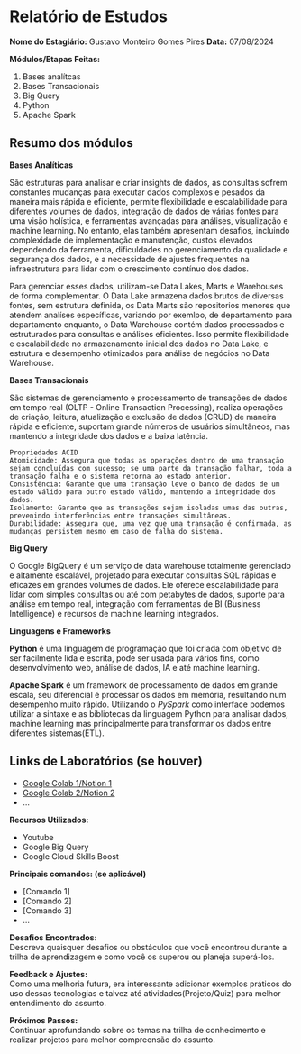 # Relatório de Estudos

**Nome do Estagiário:** Gustavo Monteiro Gomes Pires 
**Data:** 07/08/2024

**Módulos/Etapas Feitas:**  
1. Bases analítcas
2. Bases Transacionais
3. Big Query
4. Python
5. Apache Spark

## Resumo dos módulos 

**Bases Analíticas**

São estruturas para analisar e criar insights de dados, as consultas sofrem constantes mudanças para executar dados complexos e pesados da maneira mais rápida e eficiente, permite flexibilidade e escalabilidade para diferentes volumes de dados, integração de dados de várias fontes para uma visão holística, e ferramentas avançadas para análises, visualização e machine learning. No entanto, elas também apresentam desafios, incluindo complexidade de implementação e manutenção, custos elevados dependendo da ferramenta, dificuldades no gerenciamento da qualidade e segurança dos dados, e a necessidade de ajustes frequentes na infraestrutura para lidar com o crescimento contínuo dos dados.

Para gerenciar esses dados, utilizam-se Data Lakes, Marts e Warehouses de forma complementar. O Data Lake armazena dados brutos de diversas fontes, sem estrutura definida, os Data Marts são repositorios menores que atendem analíses específicas, variando por exemlpo, de departamento para departamento enquanto, o Data Warehouse contém dados processados e estruturados para consultas e análises eficientes. Isso permite flexibilidade e escalabilidade no armazenamento inicial dos dados no Data Lake, e estrutura e desempenho otimizados para análise de negócios no Data Warehouse.

**Bases Transacionais**

São sistemas de gerenciamento e processamento de transações de dados em tempo real (OLTP - Online Transaction Processing), realiza operações de criação, leitura, atualização e exclusão de dados (CRUD) de maneira rápida e eficiente, suportam grande números de usuários simultâneos, mas mantendo a integridade dos dados e a baixa latência.

```
Propriedades ACID
Atomicidade: Assegura que todas as operações dentro de uma transação sejam concluídas com sucesso; se uma parte da transação falhar, toda a transação falha e o sistema retorna ao estado anterior.
Consistência: Garante que uma transação leve o banco de dados de um estado válido para outro estado válido, mantendo a integridade dos dados.
Isolamento: Garante que as transações sejam isoladas umas das outras, prevenindo interferências entre transações simultâneas.
Durabilidade: Assegura que, uma vez que uma transação é confirmada, as mudanças persistem mesmo em caso de falha do sistema.
```

**Big Query**

O Google BigQuery é um serviço de data warehouse totalmente gerenciado e altamente escalável, projetado para executar consultas SQL rápidas e eficazes em grandes volumes de dados. Ele oferece escalabilidade para lidar com simples consultas ou até com petabytes de dados, suporte para análise em tempo real, integração com ferramentas de BI (Business Intelligence) e recursos de machine learning integrados.

**Linguagens e Frameworks**

**Python** é uma linguagem de programação que foi criada com objetivo de ser facilmente lida e escrita, pode ser usada para vários fins, como desenvolvimento web, análise de dados, IA e até machine learning.

**Apache Spark** é um framework de processamento de dados em grande escala, seu diferencial é processar os dados em memória, resultando num desempenho muito rápido. Utilizando o *PySpark* como interface podemos utilizar a sintaxe e as bibliotecas da linguagem Python para analisar dados, machine learning mas principalmente para transformar os dados entre diferentes sistemas(ETL). 

## Links de Laboratórios (se houver)

- [Google Colab 1/Notion 1](URL_do_Lab_1)
- [Google Colab 2/Notion 2](URL_do_Lab_2)
- ...

**Recursos Utilizados:**  
- Youtube
- Google Big Query
- Google Cloud Skills Boost


**Principais comandos: (se aplicável)**  
- [Comando 1]
- [Comando 2]
- [Comando 3]
- ...

**Desafios Encontrados:**  
Descreva quaisquer desafios ou obstáculos que você encontrou durante a trilha de aprendizagem e como você os superou ou planeja superá-los.

**Feedback e Ajustes:**  
Como uma melhoria futura, era interessante adicionar exemplos práticos do uso dessas tecnologias e talvez até atividades(Projeto/Quiz) para melhor entendimento do assunto.

**Próximos Passos:**  
Continuar aprofundando sobre os temas na trilha de conhecimento e realizar projetos para melhor compreensão do assunto.